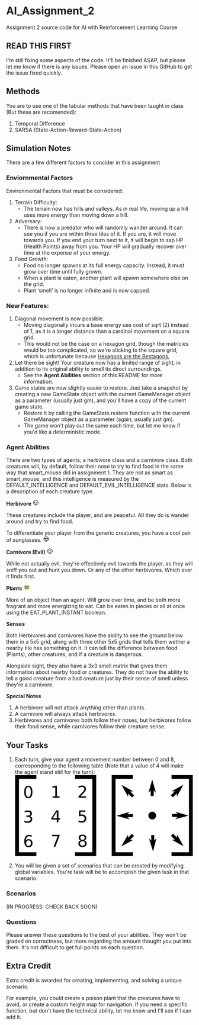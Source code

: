 # AI_Assignment_2
Assignment 2 source code for AI with Reinforcement Learning Course


## READ THIS FIRST
I'm still fixing some aspects of the code. It'll be finished ASAP, but please let me know if there is any issues. Please open an issue in this GitHub to get the issue fixed quickly. 

## Methods
You are to use one of the tabular methods that have been taught in class (But these are recomended):
1.	Temporal Difference
2.	SARSA (State-Action-Reward-State-Action)

## Simulation Notes
There are a few different factors to concider in this assignment

### Enviornmental Factors
Environmental Factors that must be considered:
1. Terrain Difficulty:
   * The terrain now has hills and valleys. As in real life, moving up a hill uses more energy than moving down a hill.  
2. Adversary:
    * There is now a predator who will randomly wander around. It can see you if you are within three tiles of it. If you are, it will move towards you. If you end your turn next to it, it will begin to sap HP (Health Points) away from you. Your HP will gradually recover over time at the expense of your energy.
3. Food Growth:
   * Food no longer spawns at its full energy capacity. Instead, it must grow over time until fully grown.
   * When a plant is eaten, another plant will spawn somewhere else on the grid.
   * Plant ‘smell’ is no longer infinite and is now capped. 

### New Features:
1. Diagonal movement is now possible. 
   * Moving diagonally incurs a base energy use cost of sqrt (2) instead of 1, as it is a longer distance than a cardinal movement on a square grid. 
   * This would not be the case on a hexagon grid, though the matricies would be too complicated, so we're sticking to the square grid, which is unfortunate because [Hexagons are the Bestagons.](https://www.youtube.com/watch?v=thOifuHs6eY)
2. Let there be sight! Your creature now has a limited range of sight, in addition to its original ability to smell its direct surroundings.
   * See the **Agent Abilities** section of this README for more information.
4. Game states are now slightly easier to restore. Just take a snapshot by creating a new GameState object with the current GameManager object as a parameter (usually just gm), and you'll have a copy of the current game state. 
   * Restore it by calling the GameState.restore function with the current GameManager object as a parameter (again, usually just gm). 
   * The game won't play out the same each time, but let me know if you'd like a deterministic mode.
     
### Agent Abilities
There are two types of agents; a herbivore class and a carnivore class. Both creatures will, by default, follow their nose to try to find food in the same way that smart_mouse did in assignment 1. They are not as smart as smart_mouse, and this intelligence is measured by the DEFAULT_INTELLIGENCE and DEFAULT_EVIL_INTELLIGENCE stats. Below is a description of each creature type.

**Herbivore** ![Herbivore](src\art_assets\agent_faces\agent_faces_neutral.png)

These creatures include the player, and are peaceful. All they do is wander around and try to find food.

To differentiate your player from the generic creatures, you have a cool pair of sunglasses.
![Sunglasses](src\art_assets\agent_faces\agent_faces_main.png)

**Carnivore (Evil)** ![Carnivore](src\art_assets\agent_faces\agent_faces_evil.png)

While not actually evil, they're effectively evil towards the player, as they will sniff you out and hunt you down. Or any of the other herbivores. Which ever it finds first.

**Plants** ![Plant](src\art_assets\plant_growth\plant5.png)

More of an object than an agent. Will grow over time, and be both more fragrant and more energizing to eat. Can be eaten in pieces or all at once using the EAT_PLANT_INSTANT boolean.

**Senses**

Both Herbivores and carnivores have the ability to see the ground below them in a 5x5 grid, along with three other 5x5 grids that tells them wether a nearby tile has something on it. It can tell the difference between food (Plants), other creatures, and if a creature is dangerous.

Alongside sight, they also have a 3x3 smell matrix that gives them information about nearby food or creatures. They do not have the ability to tell a good creature from a bad creature just by their sense of smell unless they're a carnivore.

**Special Notes**

1. A herbivore will not attack anything other than plants.
2. A carnivore will always attack herbivores.
3. Herbivores and carnivores both follow their noses, but herbivores follow their food sense, while carnivores follow their creature sense.

## Your Tasks
1)	Each turn, give your agent a movement number between 0 and 8, corresponding to the following table (Note that a value of 4 will make the agent stand still for the turn):
![Directions](readme_imgs\directions.png)

 2) You will be given a set of scenarios that can be created by modifying global variables. You're task will be to accomplish the given task in that scenario.

### Scenarios
 
 (IN PROGRESS: CHECK BACK SOON)
 
### Questions
Please answer these questions to the best of your abilities. They won't be graded on correctness, but more regarding the amount thought you put into them. It's not difficult to get full points on each question.

## Extra Credit

Extra credit is awarded for creating, implementing, and solving a unique scenario. 

For example, you could create a poison plant that the creatures have to avoid, or create a custom height map for navigation. If you need a specific function, but don't have the technical ability, let me know and I'll see if I can add it.
